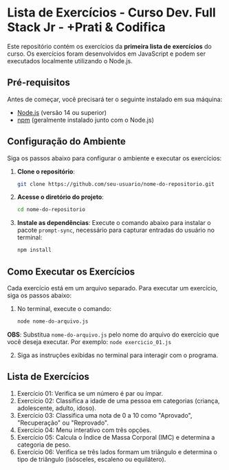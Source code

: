 # Lista de Exercícios - Curso Dev. Full Stack Jr - +Prati & Codifica

Este repositório contém os exercícios da **primeira lista de exercícios** do curso. Os exercícios foram desenvolvidos em JavaScript e podem ser executados localmente utilizando o Node.js.

## Pré-requisitos

Antes de começar, você precisará ter o seguinte instalado em sua máquina:

- [Node.js](https://nodejs.org/) (versão 14 ou superior)
- [npm](https://www.npmjs.com/) (geralmente instalado junto com o Node.js)

## Configuração do Ambiente

Siga os passos abaixo para configurar o ambiente e executar os exercícios:

1. **Clone o repositório**:
   ```bash
   git clone https://github.com/seu-usuario/nome-do-repositorio.git

2. **Acesse o diretório do projeto**:
   ```bash
   cd nome-do-repositorio

3. **Instale as dependências**: Execute o comando abaixo para instalar o pacote `prompt-sync`, necessário para capturar entradas do usuário no terminal:
   ```bash
   npm install

## Como Executar os Exercícios
Cada exercício está em um arquivo separado. Para executar um exercício, siga os passos abaixo:

1. No terminal, execute o comando:
   ```bash
   node nome-do-arquivo.js
   ```

**OBS**: Substitua `nome-do-arquivo.js` pelo nome do arquivo do exercício que você deseja executar. Por exemplo: `node exercicio_01.js`

2. Siga as instruções exibidas no terminal para interagir com o programa.

## Lista de Exercícios
1. Exercício 01: Verifica se um número é par ou ímpar.
2. Exercício 02: Classifica a idade de uma pessoa em categorias (criança, adolescente, adulto, idoso).
3. Exercício 03: Classifica uma nota de 0 a 10 como "Aprovado", "Recuperação" ou "Reprovado".
4. Exercício 04: Menu interativo com três opções.
5. Exercício 05: Calcula o Índice de Massa Corporal (IMC) e determina a categoria de peso.
6. Exercício 06: Verifica se três lados formam um triângulo e determina o tipo de triângulo (isósceles, escaleno ou equilátero).


